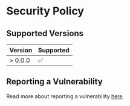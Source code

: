 # Security Policy

## Supported Versions

| Version | Supported          |
| ------- | ------------------ |
| > 0.0.0   | :white_check_mark: |

## Reporting a Vulnerability

Read more about reporting a vulnerability [here](https://www.washingtonpost.com/discussions/2021/05/13/vulnerability-disclosure-policy/).
